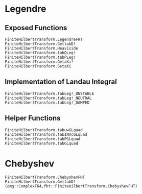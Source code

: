 
# Legendre

## Exposed Functions
```@docs
FiniteHilbertTransform.LegendreFHT
FiniteHilbertTransform.GettabD!
FiniteHilbertTransform.Heaviside
FiniteHilbertTransform.tabQLeg!
FiniteHilbertTransform.tabPLeg!
FiniteHilbertTransform.GetaXi!
FiniteHilbertTransform.GetaXi
```

## Implementation of Landau Integral
```@docs
FiniteHilbertTransform.tabLeg!_UNSTABLE
FiniteHilbertTransform.tabLeg!_NEUTRAL
FiniteHilbertTransform.tabLeg!_DAMPED
```

## Helper Functions
```@docs
FiniteHilbertTransform.tabuwGLquad
FiniteHilbertTransform.tabINVcGLquad
FiniteHilbertTransform.tabPGLquad
FiniteHilbertTransform.tabGLquad
```


# Chebyshev
```@docs
FiniteHilbertTransform.ChebyshevFHT
FiniteHilbertTransform.GettabD!(omg::ComplexF64,fht::FiniteHilbertTransform.ChebyshevFHT)
```